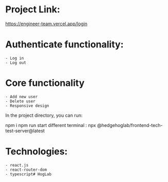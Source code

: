 # Project Link:

   https://engineer-team.vercel.app/login

# Authenticate functionality:

    - Log in
    - Log out

# Core functionality

    - Add new user
    - Delete user
    - Responsive design

In the project directory, you can run:

npm i
npm run start
different terminal : npx @hedgehoglab/frontend-tech-test-server@latest

# Technologies:

    - react.js
    - react-router-dom
    - typescript# HogLab
